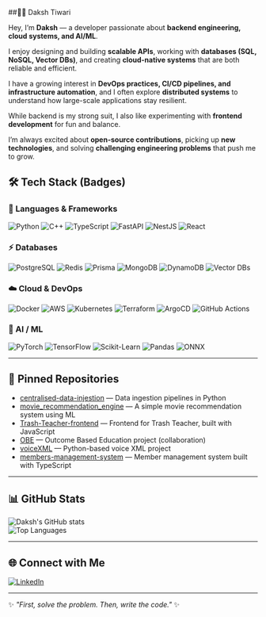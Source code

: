 ##👨‍💻 Daksh Tiwari

Hey, I’m **Daksh** — a developer passionate about **backend engineering, cloud systems, and AI/ML**.  

I enjoy designing and building **scalable APIs**, working with **databases (SQL, NoSQL, Vector DBs)**, and creating **cloud-native systems** that are both reliable and efficient.  

I have a growing interest in **DevOps practices, CI/CD pipelines, and infrastructure automation**, and I often explore **distributed systems** to understand how large-scale applications stay resilient.  

While backend is my strong suit, I also like experimenting with **frontend development** for fun and balance.  

I’m always excited about **open-source contributions**, picking up **new technologies**, and solving **challenging engineering problems** that push me to grow.  


## 🛠️ Tech Stack (Badges)  

### 🚀 Languages & Frameworks  
![Python](https://img.shields.io/badge/Python-3776AB?logo=python&logoColor=white)
![C++](https://img.shields.io/badge/C++-00599C?logo=c%2B%2B&logoColor=white)
![TypeScript](https://img.shields.io/badge/TypeScript-3178C6?logo=typescript&logoColor=white)
![FastAPI](https://img.shields.io/badge/FastAPI-009688?logo=fastapi&logoColor=white)
![NestJS](https://img.shields.io/badge/NestJS-E0234E?logo=nestjs&logoColor=white)
![React](https://img.shields.io/badge/React-20232A?logo=react&logoColor=61DAFB)

### ⚡ Databases  
![PostgreSQL](https://img.shields.io/badge/PostgreSQL-4169E1?logo=postgresql&logoColor=white)
![Redis](https://img.shields.io/badge/Redis-DC382D?logo=redis&logoColor=white)
![Prisma](https://img.shields.io/badge/Prisma-2D3748?logo=prisma&logoColor=white)
![MongoDB](https://img.shields.io/badge/MongoDB-47A248?logo=mongodb&logoColor=white)
![DynamoDB](https://img.shields.io/badge/DynamoDB-4053D6?logo=amazondynamodb&logoColor=white)
![Vector DBs](https://img.shields.io/badge/Vector%20DBs-FF6F00?logo=apache&logoColor=white)

### ☁️ Cloud & DevOps  
![Docker](https://img.shields.io/badge/Docker-2496ED?logo=docker&logoColor=white)
![AWS](https://img.shields.io/badge/AWS-FF9900?logo=amazonaws&logoColor=white)
![Kubernetes](https://img.shields.io/badge/Kubernetes-326CE5?logo=kubernetes&logoColor=white)
![Terraform](https://img.shields.io/badge/Terraform-7B42BC?logo=terraform&logoColor=white)
![ArgoCD](https://img.shields.io/badge/ArgoCD-EF7B4D?logo=argo&logoColor=white)
![GitHub Actions](https://img.shields.io/badge/GitHub_Actions-2088FF?logo=github-actions&logoColor=white)

### 🤖 AI / ML  
![PyTorch](https://img.shields.io/badge/PyTorch-EE4C2C?logo=pytorch&logoColor=white)
![TensorFlow](https://img.shields.io/badge/TensorFlow-FF6F00?logo=tensorflow&logoColor=white)
![Scikit-Learn](https://img.shields.io/badge/Scikit--Learn-F7931E?logo=scikitlearn&logoColor=white)
![Pandas](https://img.shields.io/badge/Pandas-150458?logo=pandas&logoColor=white)
![ONNX](https://img.shields.io/badge/ONNX-005CED?logo=onnx&logoColor=white)

---
## 📌 Pinned Repositories  

- [centralised-data-injestion](https://github.com/your-username/centralised-data-injestion) — Data ingestion pipelines in Python  
- [movie_recommendation_engine](https://github.com/your-username/movie_recommendation_engine) — A simple movie recommendation system using ML  
- [Trash-Teacher-frontend](https://github.com/your-username/Trash-Teacher-frontend) — Frontend for Trash Teacher, built with JavaScript  
- [OBE](https://github.com/Bhaveshgitstar/OBE) — Outcome Based Education project (collaboration)  
- [voiceXML](https://github.com/your-username/voiceXML) — Python-based voice XML project  
- [members-management-system](https://github.com/your-username/members-management-system) — Member management system built with TypeScript

---

## 📊 GitHub Stats  

![Daksh's GitHub stats](https://github-readme-stats.vercel.app/api?username=daksh2916&show_icons=true&theme=tokyonight&cache_seconds=864000)  
![Top Languages](https://github-readme-stats.vercel.app/api/top-langs/?username=daksh2916&layout=compact&theme=tokyonight&cache_seconds=864000)  

---

## 🌐 Connect with Me  

[![LinkedIn](https://img.shields.io/badge/LinkedIn-0A66C2?logo=linkedin&logoColor=white)](https://www.linkedin.com/in/daksh-tiwari-219583222/)  

---

✨ _"First, solve the problem. Then, write the code."_ ✨











